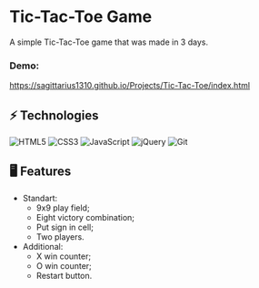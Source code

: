 # Tic-Tac-Toe Game
A simple Tic-Tac-Toe game that was made in 3 days.

### Demo:
https://sagittarius1310.github.io/Projects/Tic-Tac-Toe/index.html

## ⚡ Technologies
![HTML5](https://img.shields.io/badge/-HTML5-E34F26?style=flat-square&logo=html5&logoColor=white)
![CSS3](https://img.shields.io/badge/-CSS3-1572B6?style=flat-square&logo=css3)
![JavaScript](https://img.shields.io/badge/-JavaScript-6F7109?style=flat-square&logo=javascript)
![jQuery](https://img.shields.io/badge/-jQuery-032741?style=flat-square&logo=jQuery&logoColor=0865A7)
![Git](https://img.shields.io/badge/-Git-772719?style=flat-square&logo=git)

## 🖥️ Features
- Standart:
    - 9x9 play field;
    - Eight victory combination;
    - Put sign in cell;
    - Two players.
- Additional:
    - X win counter;
    - O win counter;
    - Restart button.
